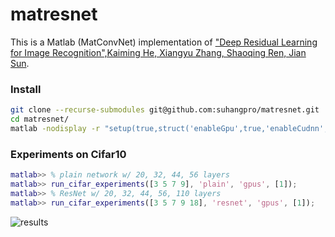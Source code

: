 # matresnet
This is a Matlab (MatConvNet) implementation of ["Deep Residual Learning for Image Recognition",Kaiming He, Xiangyu Zhang, Shaoqing Ren, Jian Sun](http://arxiv.org/abs/1512.03385). 

### Install
```sh
git clone --recurse-submodules git@github.com:suhangpro/matresnet.git
cd matresnet/
matlab -nodisplay -r "setup(true,struct('enableGpu',true,'enableCudnn',true));exit;"
```

### Experiments on Cifar10
```matlab
matlab>> % plain network w/ 20, 32, 44, 56 layers
matlab>> run_cifar_experiments([3 5 7 9], 'plain', 'gpus', [1]);
matlab>> % ResNet w/ 20, 32, 44, 56, 110 layers
matlab>> run_cifar_experiments([3 5 7 9 18], 'resnet', 'gpus', [1]);
```
![results](http://maxwell.cs.umass.edu/hsu/summary.png)
